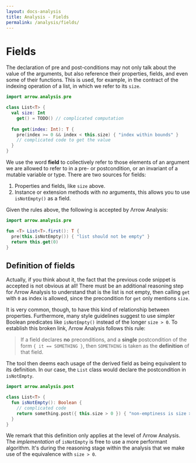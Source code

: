 ```yaml
---
layout: docs-analysis
title: Analysis - Fields
permalink: /analysis/fields/
---
```


# Fields

The declaration of pre and post-conditions may not only talk about the value of the arguments, but also reference their properties, fields, and even some of their functions. This is used, for example, in the contract of the indexing operation of a list, in which we refer to its `size`.

```kotlin
import arrow.analysis.pre

class List<T> {
  val size: Int
    get() = TODO() // complicated computation
  
  fun get(index: Int): T {
    pre(index >= 0 && index < this.size) { "index within bounds" }
    // complicated code to get the value
  }
}
```

We use the word **field** to collectively refer to those elements of an argument we are allowed to refer to in a pre- or postcondition, or an invariant of a mutable variable or type. There are two sources for fields:

1. Properties and fields, like `size` above.
2. Instance or extension methods with _no_ arguments, this allows you to use `isNotEmpty()` as a field.

Given the rules above, the following is accepted by Λrrow Analysis:

```kotlin
import arrow.analysis.pre

fun <T> List<T>.first(): T {
  pre(this.isNotEmpty()) { "list should not be empty" }
  return this.get(0)
}
```

## Definition of fields

Actually, if you think about it, the fact that the previous code snippet is accepted is not obvious at all! There must be an additional reasoning step for Λrrow Analysis to understand that is the list is not empty, then calling `get` with `0` as index is allowed, since the precondition for `get` only mentions `size`.

It is very common, though, to have this kind of relationship between properties. Furthermore, many style guidelines suggest to use simpler Boolean predicates like `isNotEmpty()` instead of the longer `size > 0`. To establish this broken link, Λrrow Analysis follows this rule:

> If a field declares **no** preconditions, and a **single** postcondition of the form `{ it == SOMETHING }`, then `SOMETHING` is taken as the **definition** of that field.

The tool then deems each usage of the derived field as being equivalent to its definition. In our case, the `List` class would declare the postcondition in `isNotEmpty`.

```kotlin
import arrow.analysis.post

class List<T> {
  fun isNotEmpty(): Boolean {
    // complicated code
    return something.post({ this.size > 0 }) { "non-emptiness is size > 0" }
  }
}
```

We remark that this definition only applies at the level of Λrrow Analysis. The _implementation_ of `isNotEmpty` is free to use a more performant algorithm. It's during the reasoning stage within the analysis that we make use of the equivalence with `size > 0`.